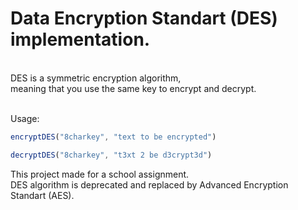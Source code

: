 <h1>Data Encryption Standart (DES) implementation.</h1>
<br/>
DES is a symmetric encryption algorithm,
</br>
meaning that you use the same key to encrypt and decrypt.
</br>
<br/>
<p>Usage:</p>

```javascript encryption
encryptDES("8charkey", "text to be encrypted")
```
```javascript decryption
decryptDES("8charkey", "t3xt 2 be d3crypt3d")
```


This project made for a school assignment.
<br/>
DES algorithm is deprecated and replaced by Advanced Encryption Standart (AES).
